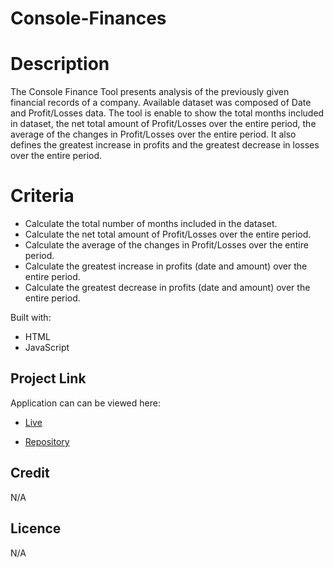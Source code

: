 # Console-Finances

# Description
The Console Finance Tool presents analysis of the previously given financial records of a company. Available dataset was composed of Date and Profit/Losses data. The tool is enable to show the total months included in dataset, the net total amount of Profit/Losses over the entire period, the average of the changes in Profit/Losses over the entire period. It also defines the greatest increase in profits and the greatest decrease in losses over the entire period.

# Criteria

* Calculate the total number of months included in the dataset.
* Calculate the net total amount of Profit/Losses over the entire period.
* Calculate the average of the changes in Profit/Losses over the entire period.
* Calculate the greatest increase in profits (date and amount) over the entire period.
* Calculate the greatest decrease in profits (date and amount) over the entire period.
 
 Built with:
* HTML
* JavaScript

## Project Link
Application can can be viewed here: 
* [Live](https://yvonnesarah.github.io/Console-Finances/)

* [Repository](https://github.com/yvonnesarah/Console-Finances)

## Credit
N/A

## Licence
N/A
